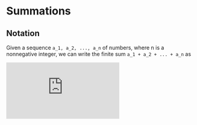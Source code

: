 # Summations

## Notation
Given a sequence `a_1, a_2, ..., a_n` of numbers, where n is a nonnegative integer, we can write the finite sum `a_1 + a_2 + ... + a_n` as

![equation](http://latex.codecogs.com/gif.latex?%5Cbegin%7Bmatrix%7D%20%5Csum_%7Bk%20%3D%201%7D%5E%7Bn%7D%20a_k%20%5Cend%7Bmatrix%7D)
